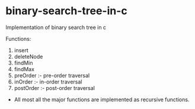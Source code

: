 # binary-search-tree-in-c
Implementation of binary search tree in c

Functions:

1) insert
2) deleteNode
3) findMin
4) findMax
5) preOrder  :- pre-order traversal
6) inOrder   :- in-order traversal
7) postOrder :- post-order traversal

* All most all the major functions are implemented as recursive functions.

